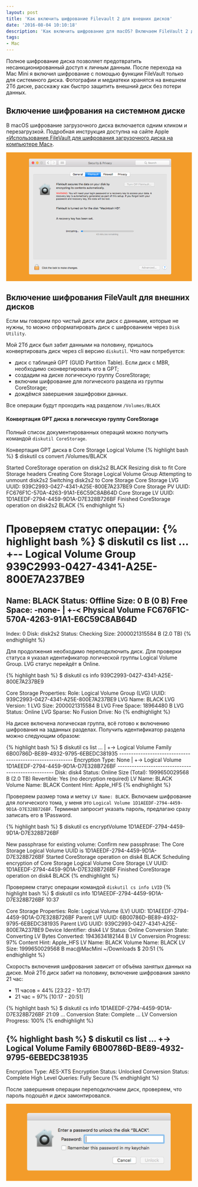 ```yaml
---
layout: post
title: 'Как включить шифрование Filevault 2 для внешних дисков'
date: '2016-08-04 10:10:18'
description: 'Как включить шифрование для macOS? Включаем FileVault 2 для внешних дисков'
tags:
- Mac
---
```


Полное шифрование диска позволяет предотвратить несанкционированный доступ к личным данным. После перехода на Mac Mini я включил шифрование с помощью функции FileVault только для системного диска. Фотографии и медиатеки хранятся на внешнем 2Тб диске, расскажу как быстро защитить внешний диск без потери данных.


## Включение шифрования на системном диске
В macOS шифрование загрузочного диска включается одним кликом и перезагрузкой. Подробная инструкция доступна на сайте Apple [«Использование FileVault для шифрования загрузочного диска на компьютере Mac»](https://support.apple.com/ru-ru/HT204837).

![](/images/2016/08/Screen%20Shot%202016-07-04%20at%209.39.22.png)


## Включение шифрования FileVault для внешних дисков
Если мы говорим про чистый диск или диск с данными, которые не нужны, то можно отформатировать диск с шифрованием через `Disk Utility`. 

Мой 2Тб диск был забит данными на половину, пришлось конвертировать диск через cli версию `diskutil`. Что нам потребуется:

- диск с таблицей GPT (GUID Partition Table). Если диск с MBR, необходимо сконвертировать его в GPT;
- создадим на диске логическую группу CosreStorage;
- включим шифрование для логического раздела из группы CoreStorage;
- дождёмся завершения зашифровки данных.

Все операции будут проходить над разделом `/Volumes/BLACK`

#### Конвертация GPT диска в логическую группу CoreStorage

Полный список документированных операций можно получить командой `diskutil CoreStorage`.

Конвертация GPT диска в Core Storage Logical Volume
{% highlight bash %}
$ diskutil cs convert /Volumes/BLACK

Started CoreStorage operation on disk2s2 BLACK
Resizing disk to fit Core Storage headers
Creating Core Storage Logical Volume Group
Attempting to unmount disk2s2
Switching disk2s2 to Core Storage
Core Storage LVG UUID: 939C2993-0427-4341-A25E-800E7A237BE9
Core Storage PV UUID: FC676F1C-570A-4263-91A1-E6C59C8AB64D
Core Storage LV UUID: 1D1AEEDF-2794-4459-9D1A-D7E328B726BF
Finished CoreStorage operation on disk2s2 BLACK
{% endhighlight %}

Проверяем статус операции:
{% highlight bash %}
$ diskutil cs list 
...
+-- Logical Volume Group 939C2993-0427-4341-A25E-800E7A237BE9
=========================================================
Name:         BLACK
Status:       Offline
Size:         0 B (0 B)
Free Space:   -none-
|
+-< Physical Volume FC676F1C-570A-4263-91A1-E6C59C8AB64D
------------------------------------------------
Index:    0
Disk:     disk2s2
Status:   Checking
Size:     2000021315584 B (2.0 TB)
{% endhighlight %}

Для продолжения необходимо переподключить диск. Для проверки статуса я указал идентификатор логической группы Logical Volume Group. LVG статус перейдёт в Online.

{% highlight bash %}
$ diskutil cs info 939C2993-0427-4341-A25E-800E7A237BE9  

Core Storage Properties:
   Role:                       Logical Volume Group (LVG)
   UUID:                       939C2993-0427-4341-A25E-800E7A237BE9
   LVG Name:                   BLACK
   LVG Version:                1
   LVG Size:                   2000021315584 B
   LVG Free Space:             18964480 B
   LVG Status:                 Online
   LVG Sparse:                 No
   Fusion Drive:               No
{% endhighlight %}

На диске включена логическая группа, всё готово к включению шифрования на заданных разделах. Получить идентификатор раздела можно следующим образом:

{% highlight bash %}
$ diskutil cs list
...
   |
    +-> Logical Volume Family 6B00786D-BE89-4932-9795-6EBEDC381935
        ----------------------------------------------------------
        Encryption Type:         None
        |
        +-> Logical Volume 1D1AEEDF-2794-4459-9D1A-D7E328B726BF
            ---------------------------------------------------
            Disk:                  disk4
            Status:                Online
            Size (Total):          1999650029568 B (2.0 TB)
            Revertible:            Yes (no decryption required)
            LV Name:               BLACK
            Volume Name:           BLACK
            Content Hint:          Apple_HFS
{% endhighlight %}

Проверяем размер тома и метку `LV Name: BLACK`. Включаем шифрование для логического тома, у меня это `Logical Volume 1D1AEEDF-2794-4459-9D1A-D7E328B726BF`. Терминал запросит указать пароль, предлагаю сразу записать его в 1Password.

{% highlight bash %}
$ diskutil cs encryptVolume 1D1AEEDF-2794-4459-9D1A-D7E328B726BF

New passphrase for existing volume:
Confirm new passphrase:
The Core Storage Logical Volume UUID is 1D1AEEDF-2794-4459-9D1A-D7E328B726BF
Started CoreStorage operation on disk4 BLACK
Scheduling encryption of Core Storage Logical Volume
Core Storage LV UUID: 1D1AEEDF-2794-4459-9D1A-D7E328B726BF
Finished CoreStorage operation on disk4 BLACK
{% endhighlight %}

Проверяем статус операции командой `diskutil cs info LVID`
{% highlight bash %}
$ diskutil cs info 1D1AEEDF-2794-4459-9D1A-D7E328B726BF      10:37

Core Storage Properties:
   Role:                       Logical Volume (LV)
   UUID:                       1D1AEEDF-2794-4459-9D1A-D7E328B726BF
   Parent LVF UUID:            6B00786D-BE89-4932-9795-6EBEDC381935
   Parent LVG UUID:            939C2993-0427-4341-A25E-800E7A237BE9
   Device Identifier:          disk4
   LV Status:                  Online
   Conversion State:           Converting
   LV Bytes Converted:         1943634182144 B
   LV Conversion Progress:     97%
   Content Hint:               Apple_HFS
   LV Name:                    BLACK
   Volume Name:                BLACK
   LV Size:                    1999650029568 B
mac@MacMini ~/Downloads $                          20:51
{% endhighlight %}

Скорость включения шифрования зависит от объёма занятых данных на диске. Мой 2Тб диск забит на половину, включение шифрования заняло 21 час:

- 11 часов = 44% [23:22 - 10:17]
- 21 час = 97%  [10:17 - 20:51]

{% highlight bash %}
$ diskutil cs info 1D1AEEDF-2794-4459-9D1A-D7E328B726BF    21:09
...
Conversion State:           Complete
...
LV Conversion Progress:     100%
{% endhighlight %}

{% highlight bash %}
$ diskutil cs list
...
+-> Logical Volume Family 6B00786D-BE89-4932-9795-6EBEDC381935
------------------------------------------------------
Encryption Type:         AES-XTS
Encryption Status:       Unlocked
Conversion Status:       Complete
High Level Queries:      Fully Secure
{% endhighlight %}

После завершения операции переподключаем диск, проверяем, что пароль подошёл и диск замонтировался.

![](/images/2016/08/Screen%20Shot%202016-07-16%20at%209.45.09.png)
